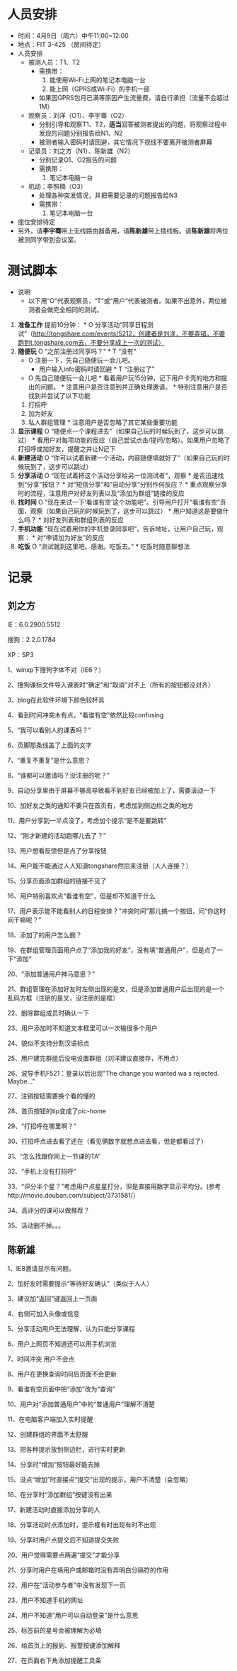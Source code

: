 # 人员安排 #
  * 时间：4月9日（周六）中午11:00~12:00
  * 地点：FIT 3-425 （房间待定）
  * 人员安排
    * 被测人员：T1、T2
      * 需携带：
        1. 能使用Wi-Fi上网的笔记本电脑一台
        1. 能上网（GPRS或Wi-Fi）的手机一部
      * 如果因GPRS包月已满等原因产生流量费，请自行承担（流量不会超过1M）
    * 观察员：刘洋（O1）、李宇骞（O2）
      * 分别引导和观察T1、T2，**适当**回答被测者提出的问题，将观察过程中发现的问题分别报告给N1、N2
      * 被测者输入密码时请回避，其它情况下视线不要离开被测者屏幕
    * 记录员：刘之方（N1）、陈新雄（N2）
      * 分别记录O1、O2报告的问题
      * 需携带：
        1. 笔记本电脑一台
    * 机动：李照楠（O3）
      * 处理各种突发情况，并把需要记录的问题报告给N3
      * 需携带：
        1. 笔记本电脑一台
  * 座位安排待定
  * 另外，请**李宇骞**带上无线路由器备用，请**陈新雄**带上插线板。请**陈新雄**将两位被测同学带到会议室。

# 测试脚本 #
  * 说明
    * 以下用“O”代表观察员，“T”或“用户”代表被测者。如果不出意外，两位被测者会做完全相同的测试。
  1. **准备工作** 提前10分钟：
    * O 分享活动“同享日程测试”（http://tongshare.com/events/5212，创建者是刘洋，不要弄错，不要跑到t.tongshare.com去，不要分享成上一次的测试）
  1. **随便玩** O “之前注册过同享吗？”
    * T “没有”
      * O 注册一下，先自己随便玩一会儿吧。
        * 用户输入info密码时请回避
    * T “注册过了”
      * O 先自己随便玩一会儿吧
    * 看着用户玩15分钟，记下用户卡壳的地方和提出的问题。
    * 注意用户是否注意到并正确处理邀请。
    * 特别注意用户是否找到并尝试了以下功能
      1. 打招呼
      1. 加为好友
      1. 私人群组管理
    * 注意用户是否忽略了其它某些重要功能
  1. **显示课程** O “随便点一个课程进去”（如果自己玩的时候玩到了，这步可以跳过）
    * 看用户对每项功能的反应（自己尝试点击/提问/忽略）。如果用户忽略了打招呼或加好友，提醒之并让N记下
  1. **新建活动** O “你可以试着新建一个活动，内容随便填就好了”（如果自己玩的时候玩到了，这步可以跳过）
  1. **分享活动** O “现在试着把这个活动分享给另一位测试者”，观察
    * 是否迅速找到“分享”按钮？
    * 对“短信分享”和“自动分享”分别作何反应？
    * 重点观察分享时的流程，注意用户对好友列表以及“添加为群组”链接的反应
  1. **找时间** O “现在来试一下‘看谁有空’这个功能吧”。引导用户打开“看谁有空”页面，观察（如果自己玩的时候玩到了，这步可以跳过）
    * 用户知道这是要做什么吗？
    * 对好友列表和群组列表的反应
  1. **手机功能** “现在试着用你的手机登录同享吧”，告诉地址，让用户自己玩，观察：
    * 对“申请加为好友”的反应
  1. **吃饭** O “测试就到这里吧。感谢。吃饭去。”
    * 吃饭时随意聊想法

# 记录 #
## 刘之方 ##
IE：6.0.2900.5512

搜狗：2.2.0.1784

XP：SP3

1、winxp下搜狗字体不对（IE6？）

2、搜狗课标文件导入课表时“确定”和“取消”对不上（所有的按钮都没对齐）

3、blog在此软件环境下颜色较杯具

4、看到时间冲突木有点，“看谁有空”依然比较confusing

5、“我可以看别人的课表吗？”

6、页脚那条线盖了上面的文字

7、“重复不重复”是什么意思？

8、“谁都可以邀请吗？没注册的呢？”

9、自动分享里由于屏幕不够高导致看不到好友已经被加上了，需要滚动一下

10、加好友之类的通知不要只在首页有，考虑加到侧边栏之类的地方

11、用户分享到一半点没了，考虑加个提示“是不是要跳转”

12、“刚才新建的活动跑哪儿去了？”

13、用户想看反馈但是点了分享按钮

14、用户能不能通过人人知道tongshare然后来注册（人人连接？）

15、分享页面添加群组的链接不见了

16、用户特别喜欢点“看谁有空”，但是却不知道干什么

17、用户表示能不能看别人的日程安排？“冲突时间”那儿搞一个按钮，问“你这时间干嘛呢？”

18、添加了的用户怎么删？

19、在群组管理页面用户点了“添加我的好友”，没有填“普通用户”，但是点了一下“添加”

20、“添加普通用户神马意思？”

21、群组管理在添加好友时左侧出现的是叉，但是添加普通用户后出现的是一个乱码方框（注册的是叉，没注册的是框）

22、删除群组成员时确认一下

23、用户添加时不知道文本框里可以一次输很多个用户

24、貌似不支持分割汉语标点

25、用户建完群组后没电设置群组（刘洋建议直接存，不用点）

26、波导手机F521：登录以后出现"The change you wanted wa s rejected. Maybe..."

27、注销按钮需要换个看的懂的

28、首页按钮的tip变成了pic-home

29、“打招呼在哪里啊？”

30、打招呼点进去看了还在（看见俩数字就想点进去看，但是都看过了）

31、“怎么找跟你同上一节课的TA”

32、“手机上没有打招呼”

33、“评分半个星？”考虑用户点星星打分，但是直接用数字显示平均分。(参考http://movie.douban.com/subject/3731581/）

34、高评分的课可以做推荐？

35、活动删不掉。。。

## 陈新雄 ##
1、IE8邀请显示有问题。

2、加好友时需要提示“等待好友确认”（类似于人人）

3、建议加“返回”键返回上一页面

4、右侧可加入头像或信息

5、分享活动用户无法理解，认为只能分享课程

6、用户上网页不知道还可以用手机浏览

7、时间冲突 用户不会点

8、用户在更换查询时间后页面不会更新

9、看谁有空页面中把“添加”改为“查询”

10、用户对“添加普通用户”中的“普通用户”理解不清楚

11、在电脑客户端加入实时提醒

12、创建群组的界面不太舒服

13、把各种提示放到侧边栏，进行实时更新

14、分享时“增加”按钮最好能去掉

15、没点“增加”时直接点“提交”出现的提示，用户不清楚（会忽略）

16、在分享时“添加群组”按键没有出来

17、新建活动时直接添加分享的人

18、分享活动时点添加时，提示框有时出现有时不出现

19、分享时用户点提交后不知道提交失败

20、用户觉得需要点两遍“提交”才能分享

21、分享时用户在填用户或邮箱时没有弄明白分隔符的作用

22、用户在“活动参与者”中没有发现下一页

23、用户不知道手机的网址

24、用户不知道“用户可以自动登录”是什么意思

25、标签前的星号会被理解为必填

26、给首页上的报到、报警按键添加解释

27、在页面右下角添加提醒工具条